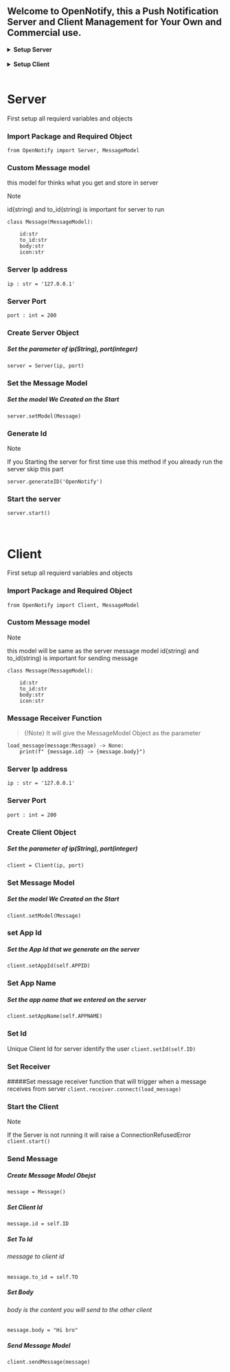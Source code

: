 
## Welcome to OpenNotify, this a Push Notification Server and Client Management for Your Own and Commercial use.

<details>
  <summary><strong>Setup Server</strong></summary>

 - [Import Package and Required Object](#import-package-and-required-object)
 - [Server Ip Address](#server-ip-address)
 - [Server Port](#server-port)
 - [Create Server Object](#create-server-object)
 - [Set the Message Model](#set-the-message-model)
 - [Generate Id ](#generate-id)
 - [Start the server](#start-the-server)
 - [Start The Server](#start-the-server)

</details>
</br>

<details>
  <summary><strong>Setup Client</strong></summary>

 - [Import Package and Required Object](#import-package-and-required-object)
 - [Server Ip Address](#server-ip-address)
 - [Server Port](#server-port)
 - [Create Client Object](#create-client-object)
 - [Message Receiver Function](#message-receiver-function)
 - [Set Message Model](#set-message-model)
 - [Set App Id ](#set-app-id)
 - [Set App Name ](#set-app-name)
 - [Set Id ](#set-id)
 - [Set Receiver](#set-receiver)
 - [Start The Client](#start-the-client)
 - [Send Message](#send-message)

</details>
</br>


# Server
First setup all requierd variables and objects

### Import Package and Required Object
```from OpenNotify import Server, MessageModel ```

### Custom Message model 
this model for thinks what you get and store in server
> [!Note]
> id{string) and to_id(string) is important for server to run 
```
class Message(MessageModel):

	id:str
	to_id:str
	body:str
	icon:str
```

### Server Ip address
``` ip : str = '127.0.0.1' ```
### Server Port
``` port : int = 200 ```

### Create Server Object
##### Set the parameter of ip(String), port(integer)
``` server = Server(ip, port) ```

### Set the Message Model 
##### Set the model We Created on the Start
``` server.setModel(Message) ```

### Generate Id 
>[!Note]
>If you Starting the server for first time use this method if you already run the server skip this part

``` server.generateID('OpenNotify') ```

### Start the server
``` server.start() ```

</br>

# Client
First setup all requierd variables and objects

### Import Package and Required Object
```from OpenNotify import Client, MessageModel ```

### Custom Message model 
> [!Note]
> this model will be same as the server message model
> id{string) and to_id(string) is important for sending message 
```
class Message(MessageModel):

	id:str
	to_id:str
	body:str
	icon:str
```

### Message Receiver Function
>{!Note}
>It will give the MessageModel Object as the parameter
```
load_message(message:Message) -> None:
    print(f" {message.id} -> {message.body}")
```

### Server Ip address
``` ip : str = '127.0.0.1' ```
### Server Port
``` port : int = 200 ```

### Create Client Object
##### Set the parameter of ip(String), port(integer)
``` client = Client(ip, port) ```

### Set Message Model 
##### Set the model We Created on the Start
``` client.setModel(Message) ```

### set App Id 
##### Set the App Id that we generate on the server
``` client.setAppId(self.APPID) ```

### Set App Name
##### Set the app name that we entered on the server
``` client.setAppName(self.APPNAME) ```

### Set Id 
Unique Client Id for server identify the user
``` client.setId(self.ID) ```

### Set Receiver 
#####Set message receiver function that will trigger when a message receives from server 
``` client.receiver.connect(load_message) ```

### Start the Client
>[!Note]
> If the Server is not running it will raise a ConnectionRefusedError
``` client.start() ```

### Send Message
##### Create Message Model Obejst
``` message = Message() ```

##### Set Client Id
``` message.id = self.ID ```
##### Set To Id
###### message to client id
``` message.to_id = self.TO ```

##### Set Body
###### body is the content you will send to the other client
``` message.body = "Hi bro" ```

##### Send Message Model
``` client.sendMessage(message) ```




